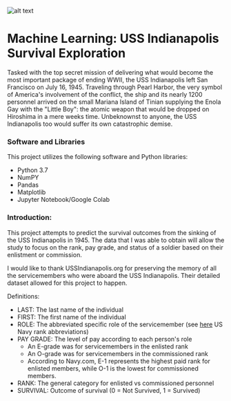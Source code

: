 ![alt text](https://upload.wikimedia.org/wikipedia/commons/a/a9/USS_Indianapolis_%28CA-35%29_underway_at_sea_on_27_September_1939_%2880-G-425615%29.jpg "USS Indianapolis c.1939")

# Machine Learning: USS Indianapolis Survival Exploration

Tasked with the top secret mission of delivering what would become the most important package of ending WWII, the USS Indianapolis left San Francisco on July 16, 1945. Traveling through Pearl Harbor, the very symbol of America's involvement of the conflict, the ship and its nearly 1200 personnel arrived on the small Mariana Island of Tinian supplying the Enola Gay with the "Little Boy": the atomic weapon that would be dropped on Hiroshima in a mere weeks time. Unbeknownst to anyone, the USS Indianapolis too would suffer its own catastrophic demise.         

### Software and Libraries
This project utilizes the following software and Python libraries:
* Python 3.7
* NumPY
* Pandas
* Matplotlib
* Jupyter Notebook/Google Colab

### Introduction:
This project attempts to predict the survival outcomes from the sinking of the USS Indianapolis in 1945. The data that I was able to obtain will allow the study to focus on the rank, pay grade, and status of a soldier based on their enlistment or commission. 

I would like to thank USSIndianapolis.org for preserving the memory of all the servicemembers who were aboard the USS Indianapolis. Their detailed dataset allowed for this project to happen.

Definitions:
* LAST: The last name of the individual
* FIRST: The first name of the individual
* ROLE: The abbreviated specific role of the servicemember (see [here](https://www.cem.va.gov/CEM/docs/abbreviations/Ranks_Navy.pdf) US Navy rank abbreviations)
* PAY GRADE: The level of pay according to each person's role
  * An E-grade was for servicemembers in the enlisted rank
  * An O-grade was for servicemembers in the commissioned rank
  * According to Navy.com, E-1 represents the highest paid rank for enlisted members, while O-1 is the lowest for commissioned members.
* RANK: The general category for enlisted vs commissioned personnel
* SURVIVAL: Outcome of survival (0 = Not Survived, 1 = Survived)
